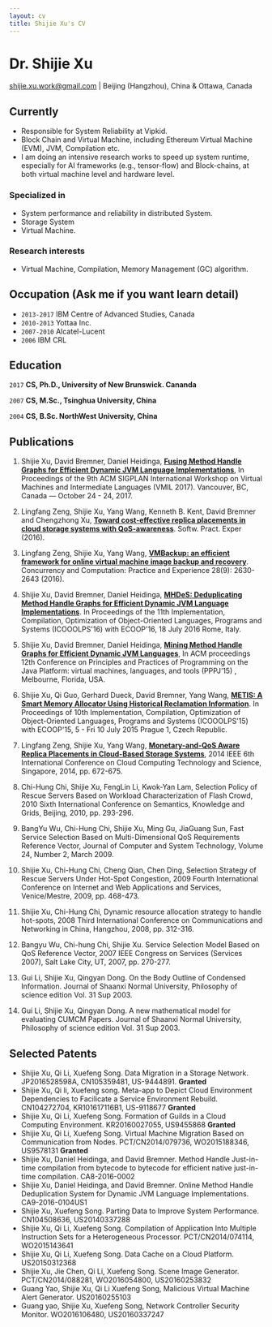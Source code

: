 ```yaml
---
layout: cv
title: Shijie Xu's CV
---
```

# Dr. Shijie Xu

<div id="webaddress">
<a href="shijie.xu.work@gmail.com">shijie.xu.work@gmail.com</a>
| Beijing (Hangzhou), China & Ottawa, Canada
</div>


## Currently
- Responsible for System Reliability at Vipkid.
- Block Chain and Virtual Machine, including Ethereum Virtual Machine (EVM), JVM, Compilation etc.
- I am doing an intensive research works to speed up system runtime, especially for AI frameworks (e.g., tensor-flow) and Block-chains, at both virtual machine level and hardware level. 

### Specialized in
- System performance and reliability in distributed System. 
- Storage System
- Virtual Machine. 

### Research interests

- Virtual Machine, Compilation, Memory Management (GC) algorithm.

## Occupation (Ask me if you want learn detail)

- `2013-2017` IBM Centre of Advanced Studies, Canada
- `2010-2013` Yottaa Inc. 
- `2007-2010` Alcatel-Lucent
-  `2006`     IBM CRL

<!-- `IBM`
[//]: __Lucasian professor of Mathematics__, Cambridge University
-->
## Education

`2017`
__CS, Ph.D., University of New Brunswick. Cananda__

`2007`
__CS, M.Sc., Tsinghua University, China__

`2004`
__CS, B.Sc. NorthWest University, China__


## Publications
1. Shijie Xu, David Bremner, Daniel Heidinga, **[Fusing Method Handle Graphs for Efficient Dynamic JVM Language Implementations](papers/vmil17.pdf)**, In Proceedings of the 9th ACM SIGPLAN International Workshop on Virtual Machines and Intermediate Languages (VMIL 2017). Vancouver, BC, Canada — October 24 - 24, 2017.

2. Lingfang Zeng, Shijie Xu, Yang Wang, Kenneth B. Kent, David Bremner and Chengzhong Xu, **[Toward cost-effective replica placements in cloud storage systems with QoS-awareness]()**. Softw. Pract. Exper (2016).

3. Lingfang Zeng, Shijie Xu, Yang Wang, **[VMBackup: an efficient framework for online virtual machine image backup and recovery]()**. Concurrency and Computation: Practice and Experience 28(9): 2630-2643 (2016).

4. Shijie Xu, David Bremner, Daniel Heidinga, **[MHDeS: Deduplicating Method Handle Graphs for Efficient Dynamic JVM Language Implementations](./papers/deduplication.pdf)**. In Proceedings of the 11th Implementation, Compilation, Optimization of Object-Oriented Languages, Programs and Systems (ICOOOLPS'16) with ECOOP'16, 18 July 2016 Rome, Italy.

5. Shijie Xu, David Bremner, Daniel Heidinga, **[Mining Method Handle Graphs for Efficient Dynamic JVM Languages](papers/mh_mining.pdf)**, In ACM proceedings 12th Conference on Principles and Practices of Programming on the Java Platform: virtual machines, languages, and tools (PPPJ’15) , Melbourne, Florida, USA.

6. Shijie Xu, Qi Guo, Gerhard Dueck, David Bremner, Yang Wang, **[METIS: A Smart Memory Allocator Using Historical Reclamation Information](papers/metis.pdf)**. In Proceedings of 10th Implementation, Compilation, Optimization of Object-Oriented Languages, Programs and Systems (ICOOOLPS'15) with ECOOP'15,  5 - Fri 10 July 2015 Prague 1, Czech Republic.

7. Lingfang Zeng, Shijie Xu, Yang Wang, **[Monetary-and-QoS Aware Replica Placements in Cloud-Based Storage Systems]()**, 2014 IEEE 6th International Conference on Cloud Computing Technology and Science, Singapore, 2014, pp. 672-675.

8. Chi-Hung Chi, Shijie Xu, FengLin Li, Kwok-Yan Lam, Selection Policy of Rescue Servers Based on Workload Characterization of Flash Crowd, 2010 Sixth International Conference on Semantics, Knowledge and Grids, Beijing, 2010, pp. 293-296.

9. BangYu Wu, Chi-Hung Chi, Shijie Xu, Ming Gu, JiaGuang Sun, Fast Service Selection Based on Multi-Dimensional QoS Requirements Reference Vector, Journal of Computer and System Technology, Volume 24, Number 2, March 2009.

10. Shijie Xu, Chi-Hung Chi, Cheng Qian, Chen Ding, Selection Strategy of Rescue Servers Under Hot-Spot Congestion, 2009 Fourth International Conference on Internet and Web Applications and Services, Venice/Mestre, 2009, pp. 468-473.

11. Shijie Xu, Chi-Hung Chi, Dynamic resource allocation strategy to handle hot-spots, 2008 Third International Conference on Communications and Networking in China, Hangzhou, 2008, pp. 312-316.

12. Bangyu Wu, Chi-hung Chi, Shijie Xu. Service Selection Model Based on QoS Reference Vector, 2007 IEEE Congress on Services (Services 2007), Salt Lake City, UT, 2007, pp. 270-277.

13. Gui Li, Shijie Xu, Qingyan Dong. On the Body Outline of Condensed Information. Journal of Shaanxi Normal University, Philosophy of science edition Vol. 31 Sup 2003.

14. Gui Li, Shijie Xu, Qingyan Dong. A new mathematical model for evaluating CUMCM Papers. Journal of Shaanxi Normal University, Philosophy of science edition Vol. 31 Sup 2003.

<!-- A list is also available [online](http://scholar.google.co.uk/citations?user=LTOTl0YAAAAJ) -->

## Selected Patents
- Shijie Xu, Qi Li, Xuefeng Song. Data Migration in a Storage Network. JP2016528598A, CN105359481, US-9444891. **Granted** 
- Shijie Xu, Qi li, Xuefeng song.  Meta-app to Depict Cloud Environment Dependencies to Facilicate a Service Environment Rebuild. CN104272704, KR101617116B1, US-9118677 **Granted**
- Shijie Xu, Qi Li, Xuefeng Song. Formation of Guilds in a Cloud Computing Environment. KR20160027055, US9455868 **Granted**
- Shijie Xu, Qi Li, Xuefeng Song. Virtual Machine Migration Based on Communication from Nodes. PCT/CN2014/079736, WO2015188346, US9578131 **Granted**
- Shijie Xu, Daniel Heidinga, and David Bremner. Method Handle Just-in-time compilation from bytecode to bytecode for efficient native just-in-time compilation. CA8-2016-0002 
- Shijie Xu, Daniel Heidinga, and David Bremner. Online Method Handle Deduplication System for Dynamic JVM Language Implementations. CA9-2016-0104US1
- Shijie Xu, Xuefeng Song. Parting Data to Improve System Performance. CN104508636, US20140337288 
- Shijie Xu, Qi Li, Xuefeng Song. Compilation of Application Into Multiple Instruction Sets for a Heterogeneous Processor. PCT/CN2014/074114, WO2015143641
- Shijie Xu, Qi Li, Xuefeng Song. Data Cache on a Cloud Platform. US20150312368
- Shijie Xu, Jie Chen, Qi Li, Xuefeng Song. Scene Image Generator. PCT/CN2014/088281, WO2016054800, US20160253832
- Guang Yao, Shijie Xu, Qi Li Xuefeng Song, Malicious Virtual Machine Alert Generator. US20160255103
- Guang yao, Shijie Xu, Xuefeng Song, Network Controller Security Monitor. WO2016106480, US20160337247



<!-- ### Footer

Last updated: May 2018 -->


